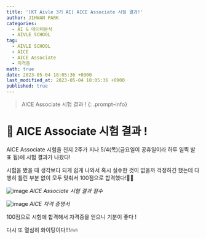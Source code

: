 ```yaml
---
title: '[KT Aivle 3기 AI] AICE Associate 시험 결과!'
author: JIHWAN PARK
categories:
  - AI & 데이터분석
  - AIVLE SCHOOL
tag:
  - AIVLE SCHOOL
  - AICE
  - AICE Associate
  - 자격증
math: true
date: 2023-05-04 18:05:36 +0900
last_modified_at: 2023-05-04 18:05:36 +0900
published: true
---
```

> AICE Associate 시험 결과 !
{: .prompt-info}

# 🌟 AICE Associate 시험 결과 !

AICE Associate 시험을 친지 2주가 지나 5/4(목)(금요일이 공휴일이라 하루 일찍 발표 됨)에 시험 결과가 나왔다!

시험을 봤을 때 생각보다 되게 쉽게 나와서 혹시 실수한 것이 없을까 걱정하긴 했는데 다행히 틀린 부분 없이 모두 맞춰서 100점으로 합격했다!👏👏

![image](https://user-images.githubusercontent.com/76936390/236158560-90b2f447-6186-48a9-8ddc-73ac6f045fa8.png)
_AICE Associate 시험 결과 점수_

![image](https://github.com/Jihwan98/Jihwan98.github.io/assets/76936390/01c2ec8b-3825-4b25-9666-edfb904de797)
_AICE 자격 증명서_

100점으로 시험에 합격해서 자격증을 얻으니 기분이 좋다 !

다시 또 열심히 화이팅이다!!!🔥🔥
